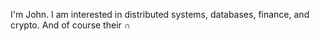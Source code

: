 I'm John. I am interested in distributed systems, databases, finance, and crypto. And of course their ∩
